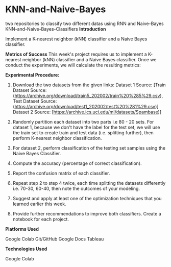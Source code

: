 # KNN-and-Naive-Bayes
two repositories to classify two different datas using RNN and Naive-Bayes
KNN-and-Naive-Bayes-Classifiers
**Introduction**

Implement a K-nearest neighbor (kNN) classifier and a Naive Bayes classifier.

**Metrics of Success**
This week's project requires us to implement a K-nearest neighbor (kNN) classifier and a Naive Bayes classifier. Once we conduct the experiments, we will calculate the resulting metrics:

**Experimental Procedure:**

1. Download the two datasets from the given links: Dataset 1 Source: [Train Dataset Source: (https://archive.org/download/train5_202002/train%20%285%29.csv), Test Dataset Source: (https://archive.org/download/test1_202002/test%20%281%29.csv)] Dataset 2 Source: [https://archive.ics.uci.edu/ml/datasets/Spambase)]

2. Randomly partition each dataset into two parts i.e 80 - 20 sets. For dataset 1, because we don't have the label for the test set, we will use the train set to create train and test data (i.e. splitting further), then perform K-nearest neighbor classification.

3. For dataset 2, perform classification of the testing set samples using the Naive Bayes Classifier.

4. Compute the accuracy (percentage of correct classification).

5. Report the confusion matrix of each classifier.

6. Repeat step 2 to step 4 twice, each time splitting the datasets differently i.e. 70-30, 60-40, then note the outcomes of your modeling.

7. Suggest and apply at least one of the optimization techniques that you learned earlier this week.

8. Provide further recommendations to improve both classifiers. Create a notebook for each project.


**Platforms Used**

Google Colab
Git/GitHub
Google Docs
Tableau

**Technologies Used**

Google Colab
